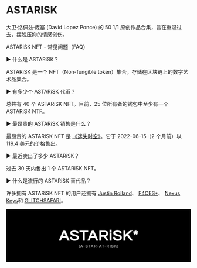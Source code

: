 # ASTARISK

大卫·洛佩兹·庞塞 (David Lopez Ponce) 的 50 1/1 原创作品合集，旨在重温过去，摆脱压抑的情感创伤。

ASTARiSK NFT - 常见问题（FAQ）

▶ 什么是 ASTARiSK？

ASTARiSK 是一个 NFT（Non-fungible token）集合。存储在区块链上的数字艺术品集合。

▶ 有多少个 ASTARiSK 代币？

总共有 40 个 ASTARiSK NFT。目前，25 位所有者的钱包中至少有一个 ASTARiSK NTF。

▶ 最昂贵的 ASTARiSK 销售是什么？

最昂贵的 ASTARiSK NFT 是 [《迷失时空》](https://www.nft-stats.com/asset/0xff7b37e84066cd5fe3abcd99fec060bfa4a33b0c/35)。它于 2022-06-15（2 个月前）以 119.4 美元的价格售出。

▶ 最近卖出了多少 ASTARiSK？

过去 30 天内售出 1 个 ASTARiSK NFT。

▶ 什么是流行的 ASTARiSK 替代品？

许多拥有 ASTARiSK NFT 的用户还拥有 [Justin Roiland](https://www.nft-stats.com/collection/justin-roiland)、 [F4CES*](https://www.nft-stats.com/collection/f4ces)、 [Nexus Keys](https://www.nft-stats.com/collection/nexuskeys)和 [GLITCHSAFARI](https://www.nft-stats.com/collection/glitchsafari)。

![unnamed](unnamed.png)


